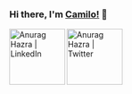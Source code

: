 ### Hi there, I'm [Camilo!](https://camilogutierrez.github.io) 👋

<a href="https://www.linkedin.com/in/cagutierrezra/">
  <img align="left" alt="Anurag Hazra | LinkedIn" width="100px" src="https://img.shields.io/badge/LinkedIn-0077B5?style=for-the-badge&logo=linkedin&logoColor=white" />
</a>
<a href="https://twitter.com/cagutierrezra">
  <img align="left" alt="Anurag Hazra | Twitter" width="100px" src="	https://img.shields.io/badge/Twitter-1DA1F2?style=for-the-badge&logo=twitter&logoColor=white" />
</a>
